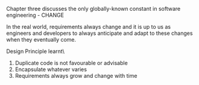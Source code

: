 Chapter three discusses the only globally-known constant in software engineering - CHANGE

In the real world, requirements always change and it is up to us as engineers and developers to 
always anticipate and adapt to these changes when they eventually come.

Design Principle learnt\
1. Duplicate code is not favourable or advisable
2. Encapsulate whatever varies
3. Requirements always grow and change with time